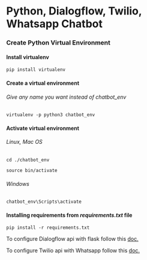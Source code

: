 # Python, Dialogflow, Twilio, Whatsapp Chatbot

### Create Python Virtual Environment 
#### Install virtualenv
```console
pip install virtualenv
```

#### Create a virtual environment
###### Give any name you want instead of *chatbot_env*
```console
virtualenv -p python3 chatbot_env
```

#### Activate virtual environment 
###### Linux, Mac OS
```console
cd ./chatbot_env
```

```console
source bin/activate
```
###### Windows
```console
chatbot_env\Scripts\activate
```

#### Installing requirements from *requirements.txt* file
```console
pip install -r requirements.txt
```
 
 To configure Dialogflow api with flask follow this [doc.](https://medium.com/zenofai/creating-chatbot-using-python-flask-d6947d8ef805)
 
 To configure Twilio api with Whatsapp follow this [doc.](https://www.twilio.com/blog/build-a-whatsapp-chatbot-with-python-flask-and-twilio)
